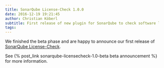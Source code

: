 ```yaml
---
title: SonarQube License-Check 1.0.0
date: 2016-12-19 19:21:45
author: Christian Köberl
subtitle: First release of new plugin for SonarQube to check software licenses. 
tags:
---
```


We finished the beta phase and are happy to announce our first release of [SonarQube License-Check](https://github.com/porscheinformatik/sonarqube-licensecheck).

See {% post_link sonarqube-licensecheck-1.0-beta beta announcement %} for more information.
